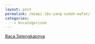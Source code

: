 ```yaml
---
layout: post
permalink: /mimpi-ibu-yang-sudah-wafat/
categories:
    - Uncategorized
---
```


[Baca Selengkapnya](/04)